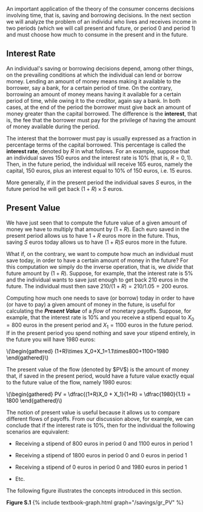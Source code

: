 


An important application of the theory of the consumer concerns decisions involving time, that is, saving and borrowing decisions. In the next section we will analyze the problem of an individul who lives and receives income in two periods (which we will call present and future, or period 0 and period 1) and must choose how much to consume in the present and in the future.



<h2 id="SUBSEC_R">Interest Rate</h2>

An individual's saving or borrowing decisions depend, among other things, on the prevailing conditions at which the individual can lend or borrow money. Lending an amount of money means making it available to the borrower, say a bank, for a certain period of time. On the contrary, borrowing an amount of money means having it available for a certain period of time, while owing it to the creditor, again say a bank. In both cases, at the end of the period the borrower must give back an amount of money greater than the capital borrowed. The difference is the <b>interest</b>, that is, the fee that the borrower must pay for the privilege of having the amount of money available during the period. 

The interest that the borrower must pay is usually expressed as a fraction in percentage terms of the capital borrowed. This percentage is called the <b>interest rate</b>, denoted by $R$ in what follows. For an example, suppose that an individual saves 150 euros and the interest rate is 10% (that is, $R=0,1$). Then, in the future period, the individual will receive 165 euros, namely the capital, 150 euros, plus an interest equal to 10% of 150 euros, i.e. 15 euros.

More generally, if in the present period the individual saves $S$ euros, in the future period he will get back $(1+R)\times S$ euros.





<h2 id="SUBSEC_PV">Present Value</h2>

We have just seen that to compute the future value of a given amount of money we have to multiply that amount by $(1+R)$. Each euro saved in the present period allows us to have $1+R$ euros more in the future. Thus, saving $S$ euros today allows us to have $(1+R)S$ euros more in the future.

What if, on the contrary, we want to compute how much an individual must save today, in order to have a certain amount of money in the future? For this computation we simply do the inverse operation, that is, we  <i>divide</i> that future amount by $(1+R)$. Suppose, for example, that the interest rate is 5% and the individual wants to save just enough to get back 210 euros in the future. The individual must then save $210/(1+R)=210/1.05=200$ euros.

Computing how much one needs to save (or borrow) today in order to have (or have to pay) a given amount of money in the future, is useful for calculating the <b><i>Present Value</i></b> of a  <i>flow</i> of monetary payoffs. Suppose, for example, that the interest rate is 10% and you receive a stipend equal to $X_0=800$ euros in the present period and $X_1=1100$ euros in the future period. If in the present period you spend nothing and save your stipend entirely, in the future you will have 1980 euros:
<p><span style="color: Black;">
\(\begin{gathered}
(1+R)\times X_0+X_1=1.1\times800+1100=1980
\end{gathered}\)
</span></p>
The present value of the flow (denoted by $PV$) is the amount of money that, if saved in the present period, would have a future value exactly equal to the future value of the flow, namely 1980 euros:

<p><span style="color: Black;">
\(\begin{gathered}
 PV = \dfrac{(1+R)X_0 + X_1}{1+R} = \dfrac{1980}{1.1} = 1800
\end{gathered}\)
</span></p>

The notion of present value is useful because it allows us to compare different flows of payoffs. From our discussion above, for example, we can conclude that if the interest rate is 10%, then for the individual the following scenarios are equivalent:

<ul>
  <li>
    <p>Receiving a stipend of 800 euros in period 0 and 1100 euros in period 1</p>
  </li>
  <li>
    <p>Receiving a stipend of 1800 euros in period 0 and 0 euros in period 1</p>
  </li>
  <li>
    <p>Receiving a stipend of 0 euros in period 0 and 1980 euros in period 1</p>
  </li>
  <li>
    <p>Etc.</p>
  </li>
</ul>

The following figure illustrates the concepts introduced in this section. 




<a id="gr_PV"><strong>Figure S.1</strong></a>
{% include textbook-graph.html graph="/savings/gr_PV" %}
